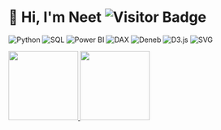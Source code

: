 # 👋 Hi, I'm Neet <img src="https://komarev.com/ghpvc/?username=neetmadann&color=1DA1F2" alt="Visitor Badge" />
![Python](https://img.shields.io/badge/Python-e91e63?labelColor=000000&logo=Python&logoColor=white)
![SQL](https://img.shields.io/badge/SQL-e91e63?labelColor=000000&logo=MySQL&logoColor=white)
![Power BI](https://img.shields.io/badge/Power%20BI-e91e63?labelColor=000000&logo=Power-BI&logoColor=white)
![DAX](https://img.shields.io/badge/DAX-e91e63?labelColor=000000&logo=Microsoft&logoColor=white)
![Deneb](https://img.shields.io/badge/Deneb-e91e63?labelColor=000000&logo=Vega&logoColor=white)
![D3.js](https://img.shields.io/badge/D3.js-e91e63?labelColor=000000&logo=D3.js&logoColor=white)
![SVG](https://img.shields.io/badge/SVG-e91e63?labelColor=000000&logo=svg&logoColor=white)


<a href="https://github.com/neetmadann">
  <img height="137px" src="https://github-readme-stats.vercel.app/api?username=neetmadann&hide_title=true&hide_border=true&show_icons=true&include_all_commits=true&count_private=true&line_height=21&text_color=ffffff&icon_color=ffffff&bg_color=0,1e3c72,2a5298,6a85f1,c471ed&theme=graywhite" />
  <img height="137px" src="https://github-readme-stats.vercel.app/api/top-langs/?username=neetmadann&hide=html&hide_title=true&hide_border=true&layout=compact&langs_count=6&text_color=ffffff&icon_color=ffffff&bg_color=0,1e3c72,2a5298,6a85f1,c471ed&theme=graywhite" />
</a>
